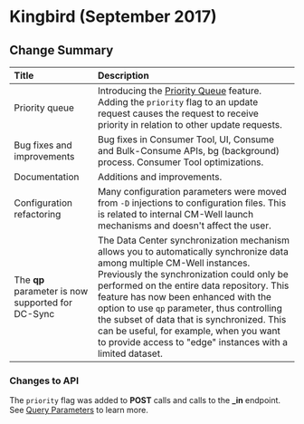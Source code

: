 # Kingbird (September 2017)



## Change Summary


 Title | Description 
:------|:-----------
Priority queue | Introducing the [Priority Queue](https://github.com/CM-Well/CM-Well/tree/master/blps/blp-700-priority-queue.md) feature. Adding the ```priority``` flag to an update request causes the request to receive priority in relation to other update requests. 
Bug fixes and improvements | Bug fixes in Consumer Tool, UI, Consume and Bulk-Consume APIs, bg (background) process. Consumer Tool optimizations.
Documentation | Additions and improvements.
Configuration refactoring | Many configuration parameters were moved from `-D` injections to configuration files. This is related to internal CM-Well launch mechanisms and doesn't affect the user. 
The **qp** parameter is now supported for DC-Sync | The Data Center synchronization mechanism allows you to automatically synchronize data among multiple CM-Well instances. Previously the synchronization could only be performed on the entire data repository. This feature has now been enhanced with the option to use `qp` parameter, thus controlling the subset of data that is synchronized. This can be useful, for example, when you want to provide access to "edge" instances with a limited dataset.

### Changes to API

The ```priority``` flag was added to **POST** calls and calls to the **_in** endpoint. See [Query Parameters](../../APIReference/UsageTopics/API.QueryParameters.md) to learn more.

